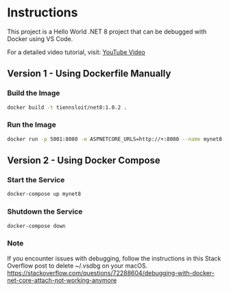 # Instructions
This project is a Hello World .NET 8 project that can be debugged with Docker using VS Code.

For a detailed video tutorial, visit: [YouTube Video](https://www.youtube.com/watch?v=ds2bud0ZYTY)

## Version 1 - Using Dockerfile Manually
### Build the Image
```sh
docker build -t tiennsloit/net8:1.0.2 .
```
### Run the Image
```sh
docker run -p 5001:8080 -e ASPNETCORE_URLS=http://+:8080 --name mynet8 tiennsloit/net8:1.0.2
```
## Version 2 - Using Docker Compose
### Start the Service
```sh
docker-compose up mynet8
```
### Shutdown the Service
```sh
docker-compose down
```
### Note
If you encounter issues with debugging, follow the instructions in this Stack Overflow post to delete ~/.vsdbg on your macOS.
https://stackoverflow.com/questions/72288604/debugging-with-docker-net-core-attach-not-working-anymore